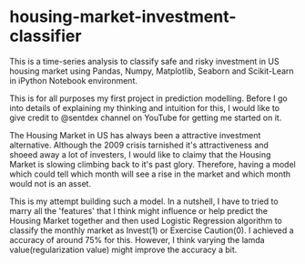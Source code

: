 # housing-market-investment-classifier
This is a time-series analysis to classify safe and risky investment in US housing market using Pandas, Numpy, Matplotlib, Seaborn and 
Scikit-Learn in iPython Notebook environment.

This is for all purposes my first project in prediction modelling. Before I go into details of explaining my thinking and intuition 
for this, I would like to give credit to @sentdex channel on YouTube for getting me started on it.

The Housing Market in US has always been a attractive investment alternative. Although the 2009 crisis tarnished it's attractiveness and 
shoeed away a lot of investers, I would like to claimy that the Housing Market is slowing climbing back to it's past glory. Therefore, 
having a model which could tell which month will see a rise in the market and which month would not is an asset.

This is my attempt building such a model. In a nutshell, I have to tried to marry all the 'features' that I think might influence or help
predict the Housing Market together and then used Logistic Regression algorithm to classify the monthly market as Invest(1) or Exercise 
Caution(0). I achieved a accuracy of around 75% for this. However, I think varying the lamda value(regularization value) might improve 
the accuracy a bit.
